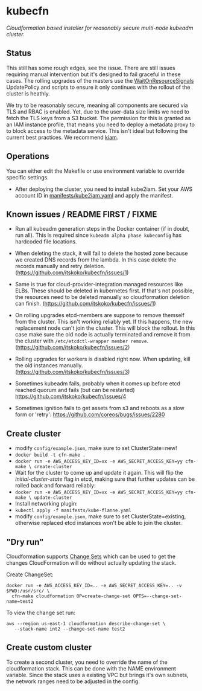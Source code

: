 # kubecfn
*Cloudformation based installer for reasonably secure multi-node kubeadm
cluster.*

## Status
This still has some rough edges, see the issue. There are still issues
requiring manual intervention but it's designed to fail graceful in these
cases. The rolling upgrades of the masters use the
[WaitOnResourceSignals](https://docs.aws.amazon.com/AWSCloudFormation/latest/UserGuide/aws-attribute-updatepolicy.html)
UpdatePolicy and scripts to ensure it only continues with the rollout of
the cluster is heathly.

We try to be reasonably secure, meaning all components are secured via TLS
and RBAC is enabled. Yet, due to the user-data size limits we need to fetch
the TLS keys from a S3 bucket. The permission for this is granted as an IAM
instance profile, that means you need to deploy a metadata proxy to to block
access to the metadata service. This isn't ideal but following the current best
practices. We recommend [kiam](https://github.com/uswitch/kiam).

## Operations
You can either edit the Makefile or use environment variable to override
specific settings.

- After deploying the cluster, you need to install kube2iam. Set your AWS
  account ID in [manifests/kube2iam.yaml](manifests/kube2iam.yaml) and apply the
  manifest.

## Known issues / README FIRST / FIXME
- Run all kubeadm generation steps in the Docker container (if in doubt, run
  all). This is required since `kubeadm alpha phase kubeconfig` has hardcoded
  file locations.

- When deleting the stack, it will fail to delete the hosted zone because we
  created DNS records from the lambda. In this case delete the records manually
  and retry deletion. (https://github.com/itskoko/kubecfn/issues/1)

- Same is true for cloud-provider-integration managed resources like ELBs. These
  should be deleted in kubernetes first. If that's not possible, the resources
  need to be deleted manually so cloudformation deletion can finish. (https://github.com/itskoko/kubecfn/issues/1)

- On rolling upgrades etcd-members are suppose to remove themself from the
  cluster. This isn't working reliably yet. If this happens, the new replacement
  node can't join the cluster. This will block the rollout. In this case make
  sure the old node is actually terminated and remove it from the cluster with
  `/etc/etcdctl-wrapper member remove`. (https://github.com/itskoko/kubecfn/issues/2)

- Rolling upgrades for workers is disabled right now. When updating, kill the
  old instances manually. (https://github.com/itskoko/kubecfn/issues/3)

- Sometimes kubeadm fails, probably when it comes up before etcd reached quorum
  and fails (but can be restarted) https://github.com/itskoko/kubecfn/issues/4

- Sometimes ignition fails to get assets from s3 and reboots as a slow form or
  'retry': https://github.com/coreos/bugs/issues/2280

## Create cluster
- modify `config/example.json`, make sure to set ClusterState=new!
- `docker build -t cfn-make .`
- `docker run -e AWS_ACCESS_KEY_ID=xx -e AWS_SECRET_ACCESS_KEY=yy cfn-make \
    create-cluster`
- Wait for the cluster to come up and update it again. This will flip the
  *initial-cluster-state* flag in etcd, making sure that further updates can be
  rolled back and forward reliably:
- `docker run -e AWS_ACCESS_KEY_ID=xx -e AWS_SECRET_ACCESS_KEY=yy cfn-make \
    update-cluster`
- Install networking plugin:
- `kubectl apply -f manifests/kube-flanne.yaml`
- modify `config/example.json`, make sure to set ClusterState=existing,
  otherwise replaced etcd instances won't be able to join the cluster.

## "Dry run"
Cloudformation supports [Change
Sets](http://docs.aws.amazon.com/AWSCloudFormation/latest/UserGuide/using-cfn-updating-stacks-changesets-create.html)
which can be used to get the changes CloudFormation will do without actually
updating the stack.

Create ChangeSet:
```
docker run -e AWS_ACCESS_KEY_ID=.. -e AWS_SECRET_ACCESS_KEY=.. -v $PWD:/usr/src/ \
  cfn-make cloudformation OP=create-change-set OPTS=--change-set-name=test2
```

To view the change set run:
```
aws --region us-east-1 cloudformation describe-change-set \
   --stack-name int2 --change-set-name test2
```

## Create custom cluster
To create a second cluster, you need to override the name of the cloudformation
stack. This can be done with the NAME environment variable.
Since the stack uses a existing VPC but brings it's own subnets, the network
ranges need to be adjusted in the config.
